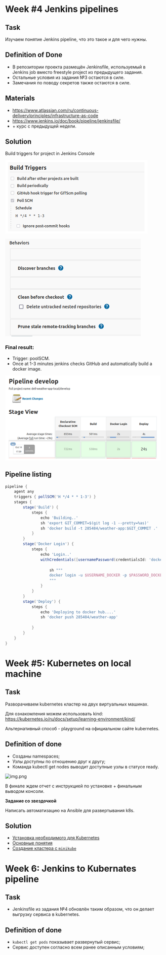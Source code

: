 # Week #4 Jenkins pipelines

## Task

Изучаем понятие Jenkins pipeline, что это такое и для чего нужны. 

## Definition of Done

- В репозитории проекта размещён Jenkinsfile, используемый в Jenkins job вместо freestyle project из предыдущего задания.
- Остальные условия из задания №3 остаются в силе.
- Замечания по поводу секретов также остаются в силе.

## Materials

- https://www.atlassian.com/ru/continuous-delivery/principles/infrastructure-as-code
- https://www.jenkins.io/doc/book/pipeline/jenkinsfile/
- \+ курс с предыдущей недели. 

## Solution

Build triggers for project in Jenkins Console

![img.png](img/week4_build_triggers.png)


![img.png](img/week4_branches_behavior.png)

### Final result:
- Trigger: poolSCM. 
- Once at 1-3 minutes jenkins checks GitHub and automatically build a docker image.

![img.png](img/wee4_pipeline.png)

## Pipeline listing

```groovy
pipeline {
    agent any
    triggers { pollSCM('H */4 * * 1-3') }
    stages {
        stage('Build') {
            steps {
                echo 'Building..'
                sh 'export GIT_COMMIT=$(git log -1 --pretty=%as)'
                sh 'docker build -t 285484/weather-app:$GIT_COMMIT .'
            }
        }
        stage('Docker Login') {
            steps {
                echo 'Login..'
                withCredentials([usernamePassword(credentialsId: 'dockerhub_285484', usernameVariable: 'USERNAME_DOCKER', passwordVariable: 'PASSWORD_DOCKER')]) {

                    sh """
                    docker login -u $USERNAME_DOCKER -p $PASSWORD_DOCKER
                    """
                }
            }
        }
        stage('Deploy') {
            steps {
                echo 'Deploying to docker hub....'
                sh 'docker push 285484/weather-app'

            }
        }
    }
}
```

# Week #5: Kubernetes on local machine

## Task

Разворачиваем kubernetes кластер на двух виртуальных машинах.

Для ознакомления можем использовать kind: https://kubernetes.io/ru/docs/setup/learning-environment/kind/

Альтернативный способ - playground на официальном сайте kubernetes.

## Definition of done

- Созданы namespaces;
- Узлы доступны по отношению друг к другу;
- Команда kubectl get nodes выводит доступные узлы в статусе ready.

![img.png](get_nodes.png)

В финале ждем отчет с инструкцией по установке + финальным выводом консоли.

**Задание со звездочкой**

Написать автоматизацию на Ansible для развертывания k8s.

## Solution

[comment]: <> (- [Установка и настройка виртуальной машины]&#40;install_centos_vm.md&#41;)
- [Установка необходимого для Kubernetes](kub_preparation.md)
- [Основные понятия](kuber_essentials.md)
- [Создание кластера с `minikube`](img/create_minikube_cluster.md)

# Week 6: Jenkins to Kubernates pipeline 

## Task

- Jenkinsfile из задания №4 обновлён таким образом, что он делает выгрузку сервиса в kubernetes.

## Definition of done

- `kubectl get pods` показывает развернутый сервис;
- Сервис доступен согласно всем ранее описанным условиям;